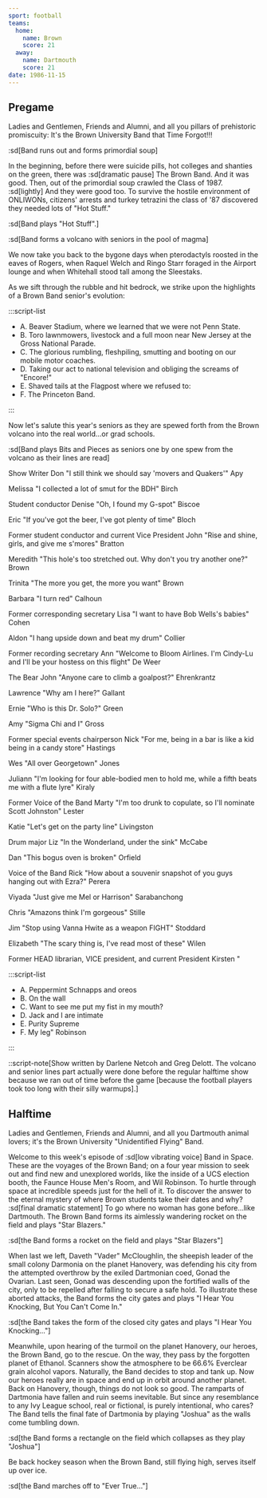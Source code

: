 ```yaml
---
sport: football
teams:
  home:
    name: Brown
    score: 21
  away:
    name: Dartmouth
    score: 21
date: 1986-11-15
---
```


## Pregame

Ladies and Gentlemen, Friends and Alumni, and all you pillars of prehistoric promiscuity: It's the Brown University Band that Time Forgot!!!

:sd[Band runs out and forms primordial soup]

In the beginning, before there were suicide pills, hot colleges and shanties on the green, there was :sd[dramatic pause] The Brown Band. And it was good. Then, out of the primordial soup crawled the Class of 1987. :sd[lightly] And they were good too. To survive the hostile environment of ONLIWONs, citizens' arrests and turkey tetrazini the class of '87 discovered they needed lots of "Hot Stuff."

:sd[Band plays "Hot Stuff".]

:sd[Band forms a volcano with seniors in the pool of magma]

We now take you back to the bygone days when pterodactyls roosted in the eaves of Rogers, when Raquel Welch and Ringo Starr foraged in the Airport lounge and when Whitehall stood tall among the Sleestaks.

As we sift through the rubble and hit bedrock, we strike upon the highlights of a Brown Band senior's evolution:

:::script-list

- A. Beaver Stadium, where we learned that we were not Penn State.
- B. Toro lawnmowers, livestock and a full moon near New Jersey at the Gross National Parade.
- C. The glorious rumbling, fleshpiling, smutting and booting on our mobile motor coaches.
- D. Taking our act to national television and obliging the screams of "Encore!"
- E. Shaved tails at the Flagpost where we refused to:
- F. The Princeton Band.

:::

Now let's salute this year's seniors as they are spewed forth from the Brown volcano into the real world...or grad schools.

:sd[Band plays Bits and Pieces as seniors one by one spew from the volcano as their lines are read]

Show Writer Don "I still think we should say 'movers and Quakers'" Apy

Melissa "I collected a lot of smut for the BDH" Birch

Student conductor Denise "Oh, I found my G-spot" Biscoe

Eric "If you've got the beer, I've got plenty of time" Bloch

Former student conductor and current Vice President John "Rise and shine, girls, and give me s'mores" Bratton

Meredith "This hole's too stretched out. Why don't you try another one?" Brown

Trinita "The more you get, the more you want" Brown

Barbara "I turn red" Calhoun

Former corresponding secretary Lisa "I want to have Bob Wells's babies" Cohen

Aldon "I hang upside down and beat my drum" Collier

Former recording secretary Ann "Welcome to Bloom Airlines. I'm Cindy-Lu and I'll be your hostess on this flight" De Weer

The Bear John "Anyone care to climb a goalpost?" Ehrenkrantz

Lawrence "Why am I here?" Gallant

Ernie "Who is this Dr. Solo?" Green

Amy "Sigma Chi and I" Gross

Former special events chairperson Nick "For me, being in a bar is like a kid being in a candy store" Hastings

Wes "All over Georgetown" Jones

Juliann "I'm looking for four able-bodied men to hold me, while a fifth beats me with a flute lyre" Kiraly

Former Voice of the Band Marty "I'm too drunk to copulate, so I'll nominate Scott Johnston" Lester

Katie "Let's get on the party line" Livingston

Drum major Liz "In the Wonderland, under the sink" McCabe

Dan "This bogus oven is broken" Orfield

Voice of the Band Rick "How about a souvenir snapshot of you guys hanging out with Ezra?" Perera

Viyada "Just give me Mel or Harrison" Sarabanchong

Chris "Amazons think I'm gorgeous" Stille

Jim "Stop using Vanna Hwite as a weapon FIGHT" Stoddard

Elizabeth "The scary thing is, I've read most of these" Wilen

Former HEAD librarian, VICE president, and current President Kirsten "

:::script-list

- A. Peppermint Schnapps and oreos
- B. On the wall
- C. Want to see me put my fist in my mouth?
- D. Jack and I are intimate
- E. Purity Supreme
- F. My leg" Robinson

:::

::script-note[Show written by Darlene Netcoh and Greg Delott. The volcano and senior lines part actually were done before the regular halftime show because we ran out of time before the game [because the football players took too long with their silly warmups].]

## Halftime

Ladies and Gentlemen, Friends and Alumni, and all you Dartmouth animal lovers; it's the Brown University "Unidentified Flying" Band.

Welcome to this week's episode of :sd[low vibrating voice] Band in Space. These are the voyages of the Brown Band; on a four year mission to seek out and find new and unexplored worlds, like the inside of a UCS election booth, the Faunce House Men's Room, and Wil Robinson. To hurtle through space at incredible speeds just for the hell of it. To discover the answer to the eternal mystery of where Brown students take their dates and why? :sd[final dramatic statement] To go where no woman has gone before...like Dartmouth. The Brown Band forms its aimlessly wandering rocket on the field and plays "Star Blazers."

:sd[the Band forms a rocket on the field and plays "Star Blazers"]

When last we left, Daveth "Vader" McCloughlin, the sheepish leader of the small colony Darmonia on the planet Hanovery, was defending his city from the attempted overthrow by the exiled Dartmonian coed, Gonad the Ovarian. Last seen, Gonad was descending upon the fortified walls of the city, only to be repelled after falling to secure a safe hold. To illustrate these aborted attacks, the Band forms the city gates and plays "I Hear You Knocking, But You Can't Come In."

:sd[the Band takes the form of the closed city gates and plays "I Hear You Knocking..."]

Meanwhile, upon hearing of the turmoil on the planet Hanovery, our heroes, the Brown Band, go to the rescue. On the way, they pass by the forgotten planet of Ethanol. Scanners show the atmosphere to be 66.6% Everclear grain alcohol vapors. Naturally, the Band decides to stop and tank up. Now our heroes really are in space and end up in orbit around another planet. Back on Hanovery, though, things do not look so good. The ramparts of Dartmonia have fallen and ruin seems inevitable. But since any resemblance to any Ivy League school, real or fictional, is purely intentional, who cares? The Band tells the final fate of Dartmonia by playing "Joshua" as the walls come tumbling down.

:sd[the Band forms a rectangle on the field which collapses as they play "Joshua"]

Be back hockey season when the Brown Band, still flying high, serves itself up over ice.

:sd[the Band marches off to "Ever True..."]
